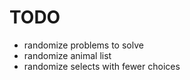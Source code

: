 # TODO
- randomize problems to solve
- randomize animal list
- randomize selects with fewer choices
